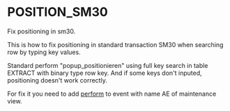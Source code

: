 # POSITION_SM30
 Fix positioning in sm30.
 
 This is how to fix positioning in standard transaction SM30 when searching row by typing key values.
 
 Standard perform "popup_positionieren" using full key search in table EXTRACT with binary type row key.
 And if some keys don't inputed, positioning doesn't work correctly.
 
 For fix it you need to add [perform](https://github.com/Sgudkov/POSITION_SM30/blob/main/Fix_positioning.abap) to event with name AE of maintenance view.
  
 
 
